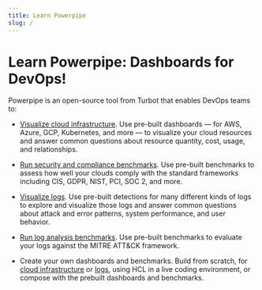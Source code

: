 ```yaml
---
title: Learn Powerpipe
slug: /
---
```

# Learn Powerpipe: Dashboards for DevOps!

Powerpipe is an open-source tool from Turbot that enables DevOps teams to: 

- [Visualize cloud infrastructure](/docs/learn/steampipe). Use pre-built dashboards — for AWS, Azure, GCP, Kubernetes, and more — to visualize your cloud resources and answer common questions about resource quantity, cost, usage, and relationships.

- [Run security and compliance benchmarks](https://hub.powerpipe.io?engines=steampipe). Use pre-built benchmarks to assess how well your clouds comply with the standard frameworks including CIS, GDPR, NIST, PCI, SOC 2, and more.

- [Visualize logs](/docs/learn/tailpipe). Use pre-built detections for many different kinds of logs to explore and visualize those logs and answer common questions about attack and error patterns, system performance, and user behavior.

- [Run log analysis benchmarks](https://hub.powerpipe.io?engines=tailpipe). Use pre-built benchmarks to evaluate your logs against the MITRE ATT&CK framework.

- Create your own dashboards and benchmarks. Build from scratch, for [cloud infrastructure](/docs/learn/steampipe#create-your-own-dashboards-and-benchmarks) or [logs](/docs/learn/tailpipe#create-your-own-dashboards-and-benchmarks), using HCL in a live coding environment, or compose with the prebuilt dashboards and benchmarks.